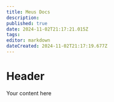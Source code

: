 ```yaml
---
title: Meus Docs
description: 
published: true
date: 2024-11-02T21:17:21.015Z
tags: 
editor: markdown
dateCreated: 2024-11-02T21:17:19.677Z
---
```


# Header
Your content here